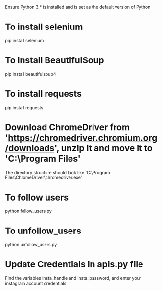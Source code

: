 Ensure Python 3.* is installed and is set as the default version of Python

# To install selenium
pip install selenium

#  To install BeautifulSoup
pip install beautifulsoup4

# To install requests
pip install requests

# Download ChromeDriver from 'https://chromedriver.chromium.org/downloads', unzip it and move it to 'C:\Program Files\'
The directory structure should look like 'C:\Program Files\ChromeDriver\chromedriver.exe'

# To follow users
python follow_users.py

# To unfollow_users
python unfollow_users.py

# Update Credentials in apis.py file
Find the variables insta_handle and insta_password, and enter your instagram account credentials

